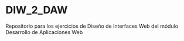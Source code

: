 DIW_2_DAW
=========

Repositorio para los ejercicios de Diseño de Interfaces Web del módulo Desarrollo de Aplicaciones Web

